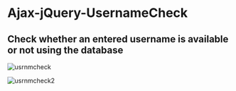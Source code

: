 Ajax-jQuery-UsernameCheck
===
## Check whether an entered username is available or not using the database

![usrnmcheck](https://user-images.githubusercontent.com/23145752/34405566-1b8d807c-ebda-11e7-82e5-dd749a5fe9b6.png)

![usrnmcheck2](https://user-images.githubusercontent.com/23145752/34405571-1e9240f0-ebda-11e7-9469-f05f83998c69.png)


